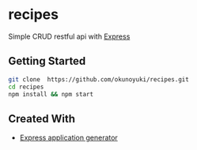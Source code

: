 # recipes
Simple CRUD restful api with [Express](http://expressjs.com/)

## Getting Started

```sh
git clone  https://github.com/okunoyuki/recipes.git
cd recipes
npm install && npm start
```

## Created With
* [Express application generator](http://expressjs.com/en/starter/generator.html)
